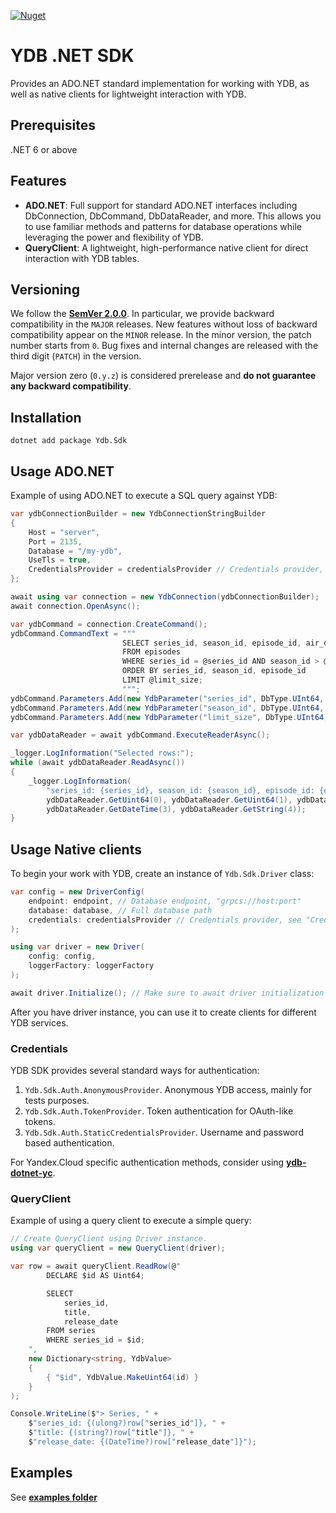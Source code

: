 [![Nuget](https://img.shields.io/nuget/v/Ydb.Sdk)](https://www.nuget.org/packages/Ydb.Sdk/)

# YDB .NET SDK
Provides an ADO.NET standard implementation for working with YDB, as well as native clients for lightweight interaction with YDB.

## Prerequisites
.NET 6 or above

## Features

- **ADO.NET**: Full support for standard ADO.NET interfaces including DbConnection, DbCommand, DbDataReader, and more. This allows you to use familiar methods and patterns for database operations while leveraging the power and flexibility of YDB.
- **QueryClient**: A lightweight, high-performance native client for direct interaction with YDB tables.

## Versioning

We follow the **[SemVer 2.0.0](https://semver.org)**. In particular, we provide backward compatibility in the `MAJOR` releases. New features without loss of backward compatibility appear on the `MINOR` release. In the minor version, the patch number starts from `0`. Bug fixes and internal changes are released with the third digit (`PATCH`) in the version.

Major version zero (`0.y.z`) is considered prerelease and **do not guarantee any backward compatibility**.

## Installation

```
dotnet add package Ydb.Sdk
```

## Usage ADO.NET

Example of using ADO.NET to execute a SQL query against YDB:

```c#
var ydbConnectionBuilder = new YdbConnectionStringBuilder
{
    Host = "server",
    Port = 2135,
    Database = "/my-ydb",
    UseTls = true,
    CredentialsProvider = credentialsProvider // Credentials provider, see "Credentials" section
};

await using var connection = new YdbConnection(ydbConnectionBuilder);
await connection.OpenAsync();

var ydbCommand = connection.CreateCommand();
ydbCommand.CommandText = """
                         SELECT series_id, season_id, episode_id, air_date, title
                         FROM episodes
                         WHERE series_id = @series_id AND season_id > @season_id
                         ORDER BY series_id, season_id, episode_id
                         LIMIT @limit_size;
                         """;
ydbCommand.Parameters.Add(new YdbParameter("series_id", DbType.UInt64, 1U));
ydbCommand.Parameters.Add(new YdbParameter("season_id", DbType.UInt64, 1U));
ydbCommand.Parameters.Add(new YdbParameter("limit_size", DbType.UInt64, 3U));

var ydbDataReader = await ydbCommand.ExecuteReaderAsync();

_logger.LogInformation("Selected rows:");
while (await ydbDataReader.ReadAsync())
{
    _logger.LogInformation(
        "series_id: {series_id}, season_id: {season_id}, episode_id: {episode_id}, air_date: {air_date}, title: {title}",
        ydbDataReader.GetUint64(0), ydbDataReader.GetUint64(1), ydbDataReader.GetUint64(2),
        ydbDataReader.GetDateTime(3), ydbDataReader.GetString(4));
}
```

## Usage Native clients

To begin your work with YDB, create an instance of `Ydb.Sdk.Driver` class:
```c#
var config = new DriverConfig(
    endpoint: endpoint, // Database endpoint, "grpcs://host:port"
    database: database, // Full database path
    credentials: credentialsProvider // Credentials provider, see "Credentials" section
);

using var driver = new Driver(
    config: config,
    loggerFactory: loggerFactory
);

await driver.Initialize(); // Make sure to await driver initialization
```

After you have driver instance, you can use it to create clients for different YDB services.

### Credentials
YDB SDK provides several standard ways for authentication:
1) `Ydb.Sdk.Auth.AnonymousProvider`. Anonymous YDB access, mainly for tests purposes.
2) `Ydb.Sdk.Auth.TokenProvider`. Token authentication for OAuth-like tokens.
3) `Ydb.Sdk.Auth.StaticCredentialsProvider`. Username and password based authentication.

For Yandex.Cloud specific authentication methods, consider using **[ydb-dotnet-yc](https://github.com/ydb-platform/ydb-dotnet-yc)**.

### QueryClient

Example of using a query client to execute a simple query:

```c#
// Create QueryClient using Driver instance.
using var queryClient = new QueryClient(driver);

var row = await queryClient.ReadRow(@"
        DECLARE $id AS Uint64;

        SELECT
            series_id,
            title,
            release_date
        FROM series
        WHERE series_id = $id;
    ",
    new Dictionary<string, YdbValue>
    {
        { "$id", YdbValue.MakeUint64(id) }
    }
);

Console.WriteLine($"> Series, " +
    $"series_id: {(ulong?)row["series_id"]}, " +
    $"title: {(string?)row["title"]}, " +
    $"release_date: {(DateTime?)row["release_date"]}");
```

## Examples

See **[examples folder](https://github.com/ydb-platform/ydb-dotnet-sdk/tree/main/examples)**
